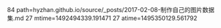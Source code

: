 84 path=hyzhan.github.io/source/_posts/2017-02-08-制作自己的图片数据集.md
27 mtime=1492494339.191471
27 atime=1495350129.561792
